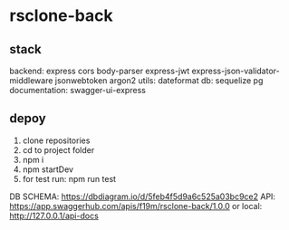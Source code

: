 # rsclone-back

## stack
backend: express cors body-parser express-jwt express-json-validator-middleware jsonwebtoken argon2 
utils: dateformat
db: sequelize pg 
documentation: swagger-ui-express

## depoy
1. clone repositories
2. cd to project folder 
3. npm i
4. npm startDev
5. for test run: npm run test


DB SCHEMA: https://dbdiagram.io/d/5feb4f5d9a6c525a03bc9ce2
API: https://app.swaggerhub.com/apis/f19m/rsclone-back/1.0.0 or local: http://127.0.0.1/api-docs


